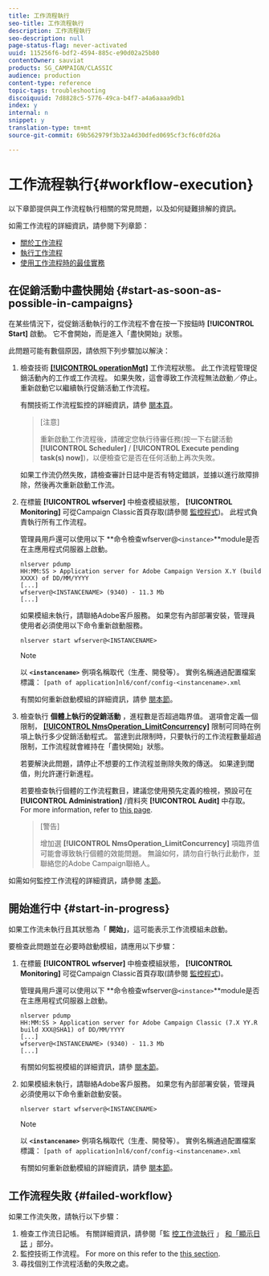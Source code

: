 ```yaml
---
title: 工作流程執行
seo-title: 工作流程執行
description: 工作流程執行
seo-description: null
page-status-flag: never-activated
uuid: 115256f6-bdf2-4594-885c-e90d02a25b80
contentOwner: sauviat
products: SG_CAMPAIGN/CLASSIC
audience: production
content-type: reference
topic-tags: troubleshooting
discoiquuid: 7d8828c5-5776-49ca-b4f7-a4a6aaaa9db1
index: y
internal: n
snippet: y
translation-type: tm+mt
source-git-commit: 69b562979f3b32a4d30dfed0695cf3cf6c0fd26a

---
```



# 工作流程執行{#workflow-execution}

以下章節提供與工作流程執行相關的常見問題，以及如何疑難排解的資訊。

如需工作流程的詳細資訊，請參閱下列章節：

* [關於工作流程](../../workflow/using/about-workflows.md)
* [執行工作流程](../../workflow/using/executing-a-workflow.md)
* [使用工作流程時的最佳實務](../../workflow/using/workflow-best-practices.md)

## 在促銷活動中盡快開始 {#start-as-soon-as-possible-in-campaigns}

在某些情況下，從促銷活動執行的工作流程不會在按一下按鈕時 **[!UICONTROL Start]** 啟動。 它不會開始，而是進入「盡快開始」狀態。

此問題可能有數個原因，請依照下列步驟加以解決：

1. 檢查技術 [**[!UICONTROL operationMgt]**](../../workflow/using/campaign.md) 工作流程狀態。 此工作流程管理促銷活動內的工作或工作流程。 如果失敗，這會導致工作流程無法啟動／停止。 重新啟動它以繼續執行促銷活動工作流程。

   有關技術工作流程監控的詳細資訊，請參 [閱本頁](../../workflow/using/monitoring-technical-workflows.md)。

   >[注意]
   >
   >重新啟動工作流程後，請確定您執行待審任務(按一下右鍵活動 **[!UICONTROL Scheduler]** / **[!UICONTROL Execute pending task(s) now]**)，以便檢查它是否在任何活動上再次失敗。

   如果工作流仍然失敗，請檢查審計日誌中是否有特定錯誤，並據以進行故障排除，然後再次重新啟動工作流。

1. 在標籤 **[!UICONTROL wfserver]** 中檢查模組狀態， **[!UICONTROL Monitoring]** 可從Campaign Classic首頁存取(請參閱 [監控程式](../../production/using/monitoring-processes.md))。 此程式負責執行所有工作流程。

   管理員用戶還可以使用以下 **命令檢查wfserver@`<instance>`**module是否在主應用程式伺服器上啟動。

   ```
   nlserver pdump
   HH:MM:SS > Application server for Adobe Campaign Version X.Y (build XXXX) of DD/MM/YYYY
   [...]
   wfserver@<INSTANCENAME> (9340) - 11.3 Mb
   [...]
   ```

   如果模組未執行，請聯絡Adobe客戶服務。 如果您有內部部署安裝，管理員使用者必須使用以下命令重新啟動服務。

   ```
   nlserver start wfserver@<INSTANCENAME>
   ```

   >[!NOTE]
   >
   >以 **`<instancename>`** 例項名稱取代（生產、開發等）。 實例名稱通過配置檔案標識：
   >`[path of application]nl6/conf/config-<instancename>.xml`

   有關如何重新啟動模組的詳細資訊，請參 [閱本節](../../production/using/usual-commands.md#module-launch-commands)。

1. 檢查執行 **個體上執行的促銷活動** ，進程數是否超過臨界值。 選項會定義一個限制， [**[!UICONTROL NmsOperation_LimitConcurrency]**](../../installation/using/configuring-campaign-options.md#campaign-e-workflow-management) 限制可同時在例項上執行多少促銷活動程式。 當達到此限制時，只要執行的工作流程數量超過限制，工作流程就會維持在「盡快開始」狀態。

   若要解決此問題，請停止不想要的工作流程並刪除失敗的傳送。 如果達到閾值，則允許運行新進程。

   若要檢查執行個體的工作流程數目，建議您使用預先定義的檢視，預設可在 **[!UICONTROL Administration]** /資料夾 **[!UICONTROL Audit]** 中存取。 For more information, refer to [this page](../../workflow/using/monitoring-workflow-execution.md#filtering-workflows-status).

   >[警告]
   >
   >增加選 **[!UICONTROL NmsOperation_LimitConcurrency]** 項臨界值可能會導致執行個體的效能問題。 無論如何，請勿自行執行此動作，並聯絡您的Adobe Campaign聯絡人。

如需如何監控工作流程的詳細資訊，請參閱 [本節](../../workflow/using/monitoring-workflow-execution.md)。

## 開始進行中 {#start-in-progress}

如果工作流未執行且其狀態為「 **開始」**，這可能表示工作流模組未啟動。

要檢查此問題並在必要時啟動模組，請應用以下步驟：

1. 在標籤 **[!UICONTROL wfserver]** 中檢查模組狀態， **[!UICONTROL Monitoring]** 可從Campaign Classic首頁存取(請參閱 [監控程式](../../production/using/monitoring-processes.md))。

   管理員用戶還可以使用以下 **命令檢查wfserver@`<instance>`**module是否在主應用程式伺服器上啟動。

   ```
   nlserver pdump
   HH:MM:SS > Application server for Adobe Campaign Classic (7.X YY.R build XXX@SHA1) of DD/MM/YYYY
   [...]
   wfserver@<INSTANCENAME> (9340) - 11.3 Mb
   [...]
   ```

   有關如何監視模組的詳細資訊，請參 [閱本節](../../production/using/usual-commands.md#monitoring-commands-)。

1. 如果模組未執行，請聯絡Adobe客戶服務。 如果您有內部部署安裝，管理員必須使用以下命令重新啟動安裝。

   ```
   nlserver start wfserver@<INSTANCENAME>
   ```

   >[!NOTE]
   >
   >以 **`<instancename>`** 例項名稱取代（生產、開發等）。 實例名稱通過配置檔案標識：
   >`[path of application]nl6/conf/config-<instancename>.xml`

   有關如何重新啟動模組的詳細資訊，請參 [閱本節](../../production/using/usual-commands.md#module-launch-commands)。

## 工作流程失敗 {#failed-workflow}

如果工作流失敗，請執行以下步驟：

1. 檢查工作流日記帳。 有關詳細資訊，請參閱「監 [控工作流執行](../../workflow/using/monitoring-workflow-execution.md) 」 [和「顯示日誌](../../workflow/using/monitoring-workflow-execution.md#displaying-logs) 」部分。
1. 監控技術工作流程。 For more on this refer to the [this section](../../workflow/using/monitoring-technical-workflows.md).
1. 尋找個別工作流程活動的失敗之處。
